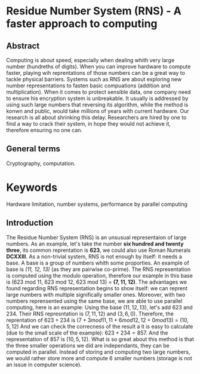 # Residue Number System (RNS) - A faster approach to computing

## Abstract
Computing is about speed, especially when dealing whith very large number (hundreths of digits). When you can improve hardware to compute faster, playing wih reprentations of those numbers can be a great way to tackle physical barriers. Systems such as RNS are about exploring new number representations to fasten basic compuations (addition and multiplication).
When it comes to protect sensible data, one company need to ensure his encryption system is unbreakable. It usually is addressed by using such large numbers that reversing its algorithm, while the method is konwn and public, would take millions of years with current hardware. Our research is all about shrinking this delay. Researchers are hired by one to find a way to crack their system, in hope they would not achieve it, therefore ensuring no one can.

## General terms
Cryptography, computation.

# Keywords
Hardware limitation, number systems, performance by parallel computing

## Introduction

The Residue Number System (RNS) is an unsusual representaion of large numbers. As an example, let's take the number **six hundred and twenty three**, its common reprentation is **623**, we could also use Roman Numerals **DCXXIII**. As a non-trivial system, RNS is not enough by itself: it needs a base. A base is a group of numbers whith some proporties. An example of base is _(11, 12, 13)_ (as they are pairwise co-prime). The RNS representation is computed using the modulo operation, therefore our example in this base is (623 mod 11, 623 mod 12, 623 mod 13) = **(7, 11, 12)**.
The advantages we found regarding RNS representation begins to show itself: we can reprent large numbers with multiple significally smaller ones. Moreover, with two numbers reprensented using the same base, we are able to use parallel computing, here is an example:
Using the base $(11, 12, 13)$, let's add $623$ and $234$.
Their RNS represntation is $(7, 11, 12)$ and $(3, 6, 0)$.
Therefore, the reprentation of $623 + 234$ is $(7 + 3 mod 11, 11 + 6 mod 12, 12 + 0 mod 13)\ =\ (10, 5, 12)$
And we can check the correcness of the result a it is easy to calculate (due to the small scale of the example): $623 + 234 = 857$. And the representation of $857$ is $(10, 5, 12)$.
What is so great about this method is that the three smaller operations we did are independants, they can be computed in parallel. Instead of storing and computing two large numbers, we would rather store more and compute 6 smaller numbers (storage is not an issue in computer science).